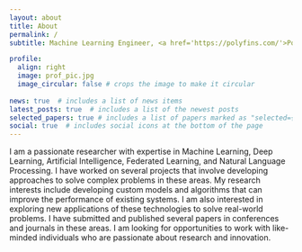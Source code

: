 ```yaml
---
layout: about
title: About
permalink: /
subtitle: Machine Learning Engineer, <a href='https://polyfins.com/'>Polyfins Technology Inc</a>

profile:
  align: right
  image: prof_pic.jpg
  image_circular: false # crops the image to make it circular
  
news: true  # includes a list of news items
latest_posts: true  # includes a list of the newest posts
selected_papers: true # includes a list of papers marked as "selected={true}"
social: true  # includes social icons at the bottom of the page
---
```

I am a passionate researcher with expertise in Machine Learning, Deep Learning, Artificial Intelligence, Federated Learning, and Natural Language Processing. I have worked on several projects that involve developing approaches to solve complex problems in these areas. My research interests include developing custom models and algorithms that can improve the performance of existing systems. I am also interested in exploring new applications of these technologies to solve real-world problems. I have submitted and published several papers in conferences and journals in these areas. I am looking for opportunities to work with like-minded individuals who are passionate about research and innovation.
